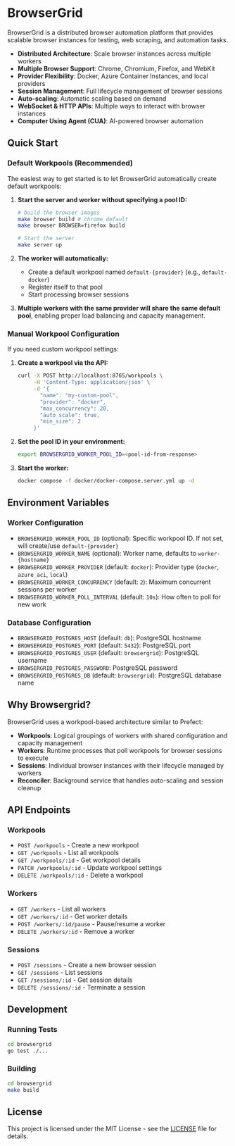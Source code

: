 # BrowserGrid

BrowserGrid is a distributed browser automation platform that provides scalable browser instances for testing, web scraping, and automation tasks.


- **Distributed Architecture**: Scale browser instances across multiple workers
- **Multiple Browser Support**: Chrome, Chromium, Firefox, and WebKit
- **Provider Flexibility**: Docker, Azure Container Instances, and local providers
- **Session Management**: Full lifecycle management of browser sessions
- **Auto-scaling**: Automatic scaling based on demand
- **WebSocket & HTTP APIs**: Multiple ways to interact with browser instances
- **Computer Using Agent (CUA)**: AI-powered browser automation

## Quick Start

### Default Workpools (Recommended)

The easiest way to get started is to let BrowserGrid automatically create default workpools:

1. **Start the server and worker without specifying a pool ID:**
   ```bash
   # build the browser images
   make browser build # chrome default
   make browser BROWSER=firefox build
   ```
   ```bash
   # Start the server
   make server up
   ```

3. **The worker will automatically:**
   - Create a default workpool named `default-{provider}` (e.g., `default-docker`)
   - Register itself to that pool
   - Start processing browser sessions

4. **Multiple workers with the same provider will share the same default pool**, enabling proper load balancing and capacity management.

### Manual Workpool Configuration

If you need custom workpool settings:

1. **Create a workpool via the API:**
   ```bash
   curl -X POST http://localhost:8765/workpools \
        -H 'Content-Type: application/json' \
        -d '{
          "name": "my-custom-pool",
          "provider": "docker",
          "max_concurrency": 20,
          "auto_scale": true,
          "min_size": 2
        }'
   ```

2. **Set the pool ID in your environment:**
   ```bash
   export BROWSERGRID_WORKER_POOL_ID=<pool-id-from-response>
   ```

3. **Start the worker:**
   ```bash
   docker compose -f docker/docker-compose.server.yml up -d
   ```

## Environment Variables

### Worker Configuration

- `BROWSERGRID_WORKER_POOL_ID` (optional): Specific workpool ID. If not set, will create/use `default-{provider}`
- `BROWSERGRID_WORKER_NAME` (optional): Worker name, defaults to `worker-{hostname}`
- `BROWSERGRID_WORKER_PROVIDER` (default: `docker`): Provider type (`docker`, `azure_aci`, `local`)
- `BROWSERGRID_WORKER_CONCURRENCY` (default: `2`): Maximum concurrent sessions per worker
- `BROWSERGRID_WORKER_POLL_INTERVAL` (default: `10s`): How often to poll for new work

### Database Configuration

- `BROWSERGRID_POSTGRES_HOST` (default: `db`): PostgreSQL hostname
- `BROWSERGRID_POSTGRES_PORT` (default: `5432`): PostgreSQL port
- `BROWSERGRID_POSTGRES_USER` (default: `browsergrid`): PostgreSQL username
- `BROWSERGRID_POSTGRES_PASSWORD`: PostgreSQL password
- `BROWSERGRID_POSTGRES_DB` (default: `browsergrid`): PostgreSQL database name

## Why Browsergrid?

BrowserGrid uses a workpool-based architecture similar to Prefect:

- **Workpools**: Logical groupings of workers with shared configuration and capacity management
- **Workers**: Runtime processes that poll workpools for browser sessions to execute
- **Sessions**: Individual browser instances with their lifecycle managed by workers
- **Reconciler**: Background service that handles auto-scaling and session cleanup

## API Endpoints

### Workpools
- `POST /workpools` - Create a new workpool
- `GET /workpools` - List all workpools
- `GET /workpools/:id` - Get workpool details
- `PATCH /workpools/:id` - Update workpool settings
- `DELETE /workpools/:id` - Delete a workpool

### Workers
- `GET /workers` - List all workers
- `GET /workers/:id` - Get worker details
- `POST /workers/:id/pause` - Pause/resume a worker
- `DELETE /workers/:id` - Remove a worker

### Sessions
- `POST /sessions` - Create a new browser session
- `GET /sessions` - List sessions
- `GET /sessions/:id` - Get session details
- `DELETE /sessions/:id` - Terminate a session

## Development

### Running Tests

```bash
cd browsergrid
go test ./...
```

### Building

```bash
cd browsergrid
make build
```

## License

This project is licensed under the MIT License - see the [LICENSE](LICENSE) file for details.
